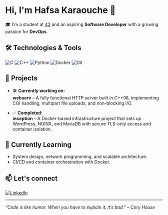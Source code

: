 # Hi, I'm Hafsa Karaouche 👋

🎓 I'm a student at [42](https://42.fr/) and an aspiring **Software Developer** with a growing passion for **DevOps**.

## 🛠️ Technologies & Tools

![C](https://img.shields.io/badge/-C-333333?style=flat&logo=c)
![C++](https://img.shields.io/badge/-C++-00599C?style=flat&logo=c%2B%2B&logoColor=white)
![Python](https://img.shields.io/badge/-Python-3776AB?style=flat&logo=python&logoColor=white)
![Docker](https://img.shields.io/badge/-Docker-2496ED?style=flat&logo=docker&logoColor=white)
![Git](https://img.shields.io/badge/-Git-F05032?style=flat&logo=git&logoColor=white)


## 🚀 Projects

- 🛠️ **Currently working on:**  
  **webserv** – A fully functional HTTP server built in C++98, implementing CGI handling, multipart file uploads, and non-blocking I/O.

- ✅ **Completed:**  
  **inception** – A Docker-based infrastructure project that sets up WordPress, NGINX, and MariaDB with secure TLS-only access and container isolation.

## 🌱 Currently Learning
- System design, network programming, and scalable architecture.
- CI/CD and container orchestration with Docker.

## 📫 Let's connect

[![LinkedIn](https://img.shields.io/badge/-Hafsa%20Karaouche-blue?style=flat-square&logo=Linkedin&logoColor=white&link=https://www.linkedin.com/in/hafsa-karaouche/)](https://www.linkedin.com/in/hafsa-karaouche/)

---

_“Code is like humor. When you have to explain it, it’s bad.” – Cory House_

